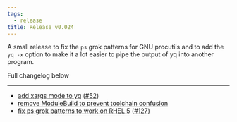 ```yaml
---
tags:
  - release
title: Release v0.024
---
```


A small release to fix the `ps` grok patterns for GNU procutils and to add
the `yq -x` option to make it a lot easier to pipe the output of yq into
another program.

Full changelog below

---

* [add xargs mode to yq](https://github.com/preaction/ETL-Yertl/commit/3eb42192089b91e545ac57dbc0aa76b84d0f1b28) ([#52](https://github.com/preaction/ETL-Yertl/issues/52))
* [remove ModuleBuild to prevent toolchain confusion](https://github.com/preaction/ETL-Yertl/commit/eb41b737f2f14dcaf5f0058be4e0528c75f0dc2f)
* [fix ps grok patterns to work on RHEL 5](https://github.com/preaction/ETL-Yertl/commit/8295b200d38d5fc01c30afc5bc785405684db010) ([#127](https://github.com/preaction/ETL-Yertl/issues/127))
